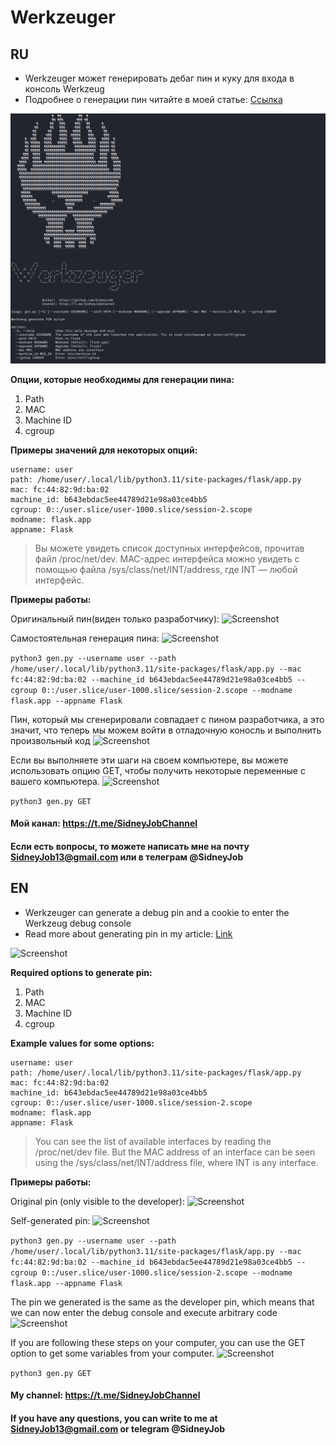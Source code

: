 # Werkzeuger

## RU
- Werkzeuger может генерировать дебаг пин и куку для входа в консоль Werkzeug
- Подробнее о генерации пин читайте в моей статье: [Ссылка](https://habr.com/ru/articles/738238/)

![Screenshot](https://github.com/SidneyJob/Generate-flask-pin/blob/main/img/help.png)


**Опции, которые необходимы для генерации пина:**
1) Path
2) MAC 
3) Machine ID 
4) cgroup


**Примеры значений для некоторых опций:**
```
username: user
path: /home/user/.local/lib/python3.11/site-packages/flask/app.py
mac: fc:44:82:9d:ba:02
machine_id: b643ebdac5ee44789d21e98a03ce4bb5
cgroup: 0::/user.slice/user-1000.slice/session-2.scope
modname: flask.app
appname: Flask
```

> Вы можете увидеть список доступных интерфейсов, прочитав файл /proc/net/dev. MAC-адрес интерфейса можно увидеть с помощью файла /sys/class/net/INT/address, где INT — любой интерфейс.



**Примеры работы:**

Оригинальный пин(виден только разработчику):
![Screenshot](https://github.com/SidneyJob/Werkzeuger/blob/main/img/origin.png)


Самостоятельная генерация пина:
![Screenshot](https://github.com/SidneyJob/Werkzeuger/blob/main/img/gen.png)

```python3 gen.py --username user --path /home/user/.local/lib/python3.11/site-packages/flask/app.py --mac fc:44:82:9d:ba:02 --machine_id b643ebdac5ee44789d21e98a03ce4bb5 --cgroup 0::/user.slice/user-1000.slice/session-2.scope --modname flask.app --appname Flask```

Пин, который мы сгенерировали совпадает с пином разработчика, а это значит, что теперь мы можем войти в отладочную коносль и выполнить произвольный код 
![Screenshot](https://github.com/SidneyJob/Werkzeuger/blob/main/img/console.png)


Если вы выполняете эти шаги на своем компьютере, вы можете использовать опцию GET, чтобы получить некоторые переменные с вашего компьютера.
![Screenshot](https://github.com/SidneyJob/Werkzeuger/blob/main/img/get.png)

```python3 gen.py GET```

#### Мой канал: https://t.me/SidneyJobChannel
#### Если есть вопросы, то можете написать мне на почту SidneyJob13@gmail.com или в телеграм @SidneyJob







## EN
- Werkzeuger can generate a debug pin and a cookie to enter the Werkzeug debug console
- Read more about generating pin in my article: [Link](https://habr.com/ru/articles/738238/)

![Screenshot](https://github.com/SidneyJob/Werkzeuger/blob/main/img/help.png)

**Required options to generate pin:**
1) Path
2) MAC 
3) Machine ID 
4) cgroup


**Example values for some options:**
```
username: user
path: /home/user/.local/lib/python3.11/site-packages/flask/app.py
mac: fc:44:82:9d:ba:02
machine_id: b643ebdac5ee44789d21e98a03ce4bb5
cgroup: 0::/user.slice/user-1000.slice/session-2.scope
modname: flask.app
appname: Flask
```

> You can see the list of available interfaces by reading the /proc/net/dev file. But the MAC address of an interface can be seen using the /sys/class/net/INT/address file, where INT is any interface.


**Примеры работы:**

Original pin (only visible to the developer):
![Screenshot](https://github.com/SidneyJob/Werkzeuger/blob/main/img/origin.png)


Self-generated pin:
![Screenshot](https://github.com/SidneyJob/Werkzeuger/blob/main/img/gen.png)

```python3 gen.py --username user --path /home/user/.local/lib/python3.11/site-packages/flask/app.py --mac fc:44:82:9d:ba:02 --machine_id b643ebdac5ee44789d21e98a03ce4bb5 --cgroup 0::/user.slice/user-1000.slice/session-2.scope --modname flask.app --appname Flask```

The pin we generated is the same as the developer pin, which means that we can now enter the debug console and execute arbitrary code
![Screenshot](https://github.com/SidneyJob/Werkzeuger/blob/main/img/console.png)


If you are following these steps on your computer, you can use the GET option to get some variables from your computer.
![Screenshot](https://github.com/SidneyJob/Werkzeuger/blob/main/img/get.png)

```python3 gen.py GET```

#### My channel: https://t.me/SidneyJobChannel
#### If you have any questions, you can write to me at SidneyJob13@gmail.com or telegram @SidneyJob

